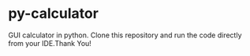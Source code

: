 # py-calculator
GUI calculator in python. Clone this repository and run the code directly from your IDE.Thank You!
